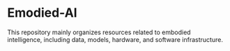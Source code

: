 # Emodied-AI
This repository mainly organizes resources related to embodied intelligence, including data, models, hardware, and software infrastructure.
